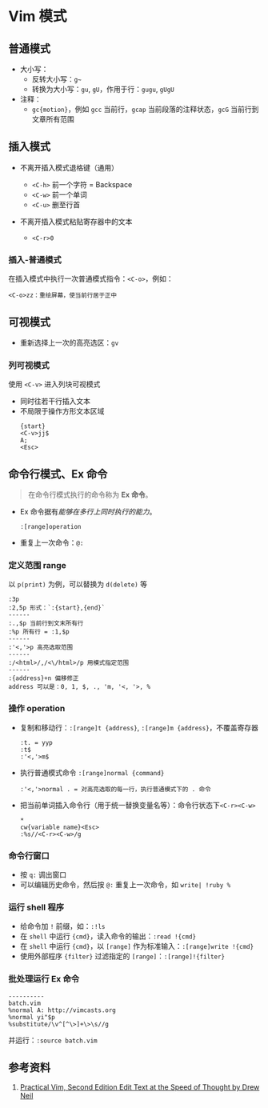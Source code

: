 # Vim 模式 

## 普通模式

- 大小写：
    - 反转大小写：`g~`
    - 转换为大小写：`gu`, `gU`，作用于行：`gugu`, `gUgU`
- 注释：
    - `gc{motion}`，例如 `gcc` 当前行，`gcap` 当前段落的注释状态，`gcG` 当前行到文章所有范围


## 插入模式

- 不离开插入模式退格键（通用）
    - `<C-h>` 前一个字符 = Backspace
    - `<C-w>` 前一个单词
    - `<C-u>` 删至行首

- 不离开插入模式粘贴寄存器中的文本
    - `<C-r>0`
        
### 插入-普通模式

在插入模式中执行一次普通模式指令：`<C-o>`，例如：
```
<C-o>zz：重绘屏幕，使当前行居于正中
```

## 可视模式

- 重新选择上一次的高亮选区：`gv`
### 列可视模式

使用 `<C-v>` 进入列块可视模式
- 同时往若干行插入文本
- 不局限于操作方形文本区域
    ```
    {start}
    <C-v>jj$
    A;
    <Esc>
    ```
## 命令行模式、Ex 命令
> 在命令行模式执行的命令称为 **Ex 命令**。

- Ex 命令据有*能够在多行上同时执行的能力*。
    ```vim
    :[range]operation
    ```

- 重复上一次命令：`@:`
    
### 定义范围 range
以 `p(print)` 为例，可以替换为 `d(delete)` 等
```
:3p
:2,5p 形式：`:{start},{end}`
------
:.,$p 当前行到文末所有行
:%p 所有行 = :1,$p
------
:'<,'>p 高亮选取范围
------
:/<html>/,/<\/html>/p 用模式指定范围
------
:{address}+n 偏移修正
address 可以是：0, 1, $, ., 'm, '<, '>, %
```
### 操作 operation

- 复制和移动行：`:[range]t {address}`, `:[range]m {address}`，不覆盖寄存器
    ```
    :t. = yyp
    :t$
    :'<,'>m$
    ```
- 执行普通模式命令 `:[range]normal {command}`
    ```
    :'<,'>normal . = 对高亮选取的每一行，执行普通模式下的 . 命令
    ```
- 把当前单词插入命令行（用于统一替换变量名等）：命令行状态下`<C-r><C-w>`
    ```
    *
    cw{variable name}<Esc>
    :%s//<C-r><C-w>/g
    ```

### 命令行窗口
- 按 `q:` 调出窗口
- 可以编辑历史命令，然后按 `@:` 重复上一次命令，如 `write| !ruby %`

### 运行 shell 程序
- 给命令加 `!` 前缀，如：`:!ls`
- 在 `shell` 中运行 `{cmd}`，读入命令的输出：`:read !{cmd}`
- 在 `shell` 中运行 `{cmd}`，以 `[range]` 作为标准输入：`:[range]write !{cmd}`
- 使用外部程序 `{filter}` 过滤指定的 `[range]`：`:[range]!{filter}`

### 批处理运行 Ex 命令
```
----------
batch.vim
%normal A: http://vimcasts.org
%normal yi"$p
%substitute/\v^[^\>]+\>\s//g
```
并运行：`:source batch.vim`


## 参考资料

1. [Practical Vim, Second Edition Edit Text at the Speed of Thought by Drew Neil](https://pragprog.com/titles/dnvim2/practical-vim-second-edition/)
